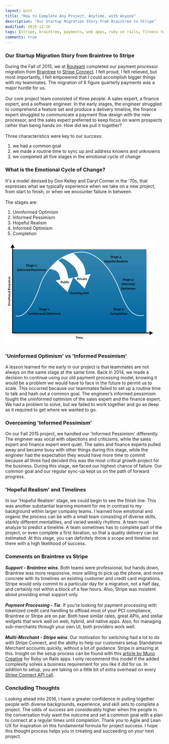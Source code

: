 ```yaml
---
layout: post
title: "How to Complete Any Project, Anytime, with Anyone"
description: "Our Startup Migration Story from Braintree to Stripe"
modified: 2015-12-26
tags: [stripe, braintree, payments, web apps, ruby on rails, fitness technology]
comments: true
---
```


### Our Startup Migration Story from Braintree to Stripe

During the Fall of 2015, we at [Routeam](https://routeam.com) completed our payment processor migration from [Braintree](https://braintreepayments.com) to [Stripe Connect](https://stripe.com/connect).  I felt proud, I felt relieved, but most importantly, I felt empowered that I could accomplish bigger things with my teammates. The migration of 6 figure quarterly payments was a major hurdle for us.  
<br />
Our core project team consisted of three people: A sales expert, a finance expert, and a software engineer. In the early stages, the engineer struggled to comprehend a feature set and produce a delivery timeline, the finance expert struggled to communicate a payment flow design with the new processor, and the sales expert preferred to keep focus on warm prospects rather than being hands on. How did we pull it together?  
<br />
Three characteristics were key to our success:  

1. we had a common goal  
2. we made a routine time to sync up and address knowns and unknowns  
3. we completed all five stages in the emotional cycle of change  

### What is the Emotional Cycle of Change?

It's a model devised by Don Kelley and Daryl Conner in the '70s, that expresses what we typically experience when we take on a new project, from start to finish, or when we encounter failure in between.  
<br />
The stages are:  

1. Uninformed Optimism  
2. Informed Pessimism  
3. Hopeful Realism  
4. Informed Optimism  
5. Completion  

<a href="https://www.mindtools.com/pages/article/kelley-conner-cycle.htm">
<img src="/images/emotional-cycle-of-change.jpg" alt="Emotional Cycle of Change" />
</a>


### 'Uninformed Optimism' vs 'Informed Pessimism'

A lesson learned for me early in our project is that teammates are not always on the same stage at the same time.  Back in 2014, we made a decision to continue using our old payment processing model, knowing it would be a problem we would have to face in the future to permit us to scale.  This occurred because our teammates failed to set up a routine time to talk and hash out a common goal. The engineer’s informed pessimism fought the uninformed optimism of the sales expert and the finance expert.  We had a problem to solve, but we failed to work together and go as deep as it required to get where we wanted to go.

### Overcoming 'Informed Pessimism'

On our Fall 2015 project, we handled our 'Informed Pessimism' differently.  The engineer was vocal with objections and criticisms, while the sales expert and finance expert went quiet.  The sales and finance experts pulled away and became busy with other things during this stage, while the engineer had the expectation they would have more time to commit because all three had decided this was the most critical growth project for the business. During this stage, we faced our highest chance of failure. Our common goal and our regular sync-up kept us on the path of forward progress.

### 'Hopeful Realism' and Timelines

In our 'Hopeful Realism' stage, we could begin to see the finish line.  This was another substantial learning moment for me in contrast to my background within larger company teams.  I learned how emotional and organic the process can be with a small team consisting of diverse skills, starkly different mentalities, and varied weekly rhythms.  A team must analyze  to predict a timeline.  A team sometimes has to complete part of the project, or even complete a first iteration, so that a quality delivery can be estimated.  At this stage, you can definitely throw a scope and timeline out there with a high likelihood of success.  

### Comments on Braintree vs Stripe

___Support - Braintree wins___. Both teams were professional, but hands down, Braintree was more responsive, more willing to pick up the phone, and more concrete with its timelines on existing customer and credit card migrations. Stripe would only commit to a particular day for a migration, not a half day, and certainly not within a block of a few hours.  Also, Stripe was insistent about providing email support only.  
<br />
___Payment Processing - Tie___. If you’re looking for payment processing with tokenized credit card handling to offload most of your PCI compliance, Braintree or Stripe are on par.  Both have similar rates, great APIs, and stellar widgets that work well on web, hybrid, and native apps.  Also, for managing sub-merchants through your own UI, both providers work well.  
<br />
___Multi-Merchant - Stripe wins___. Our motivation for switching had a lot to do with Stripe Connect, and the ability to help our customers setup Standalone Merchant accounts quickly, without a lot of guidance.  Stripe is amazing at this.  Insight on the setup process can be found with this [article by Muno Creative](http://www.munocreative.com/nerd-notes/winvoice) for Ruby on Rails apps.  I only recommend this model if the added complexity solves a business requirement for you like it did for us.  In addition to setup, you are taking on a little bit of extra overhead on every [Stripe Connect API call](https://stripe.com/docs/connect/payments-fees).

### Concluding Thoughts

Looking ahead into 2016, I have a greater confidence in pulling together people with diverse backgrounds, experience, and skill sets to complete a project.  The odds of success are considerably higher when the people in the conversation truly want the outcome and set a common goal with a plan to connect at a regular times until completion.  Thank you to Agile and Lean UX for inspiration on this fundamental formula for project success.  I hope this thought process helps you in creating and succeeding on your next project.
